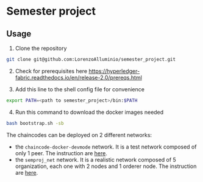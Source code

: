 # Semester project

## Usage

1. Clone the repository
```bash
git clone git@github.com:LorenzoAlluminio/semester_project.git
```

2. Check for prerequisites here https://hyperledger-fabric.readthedocs.io/en/release-2.0/prereqs.html

3. Add this line to the shell config file for convenience
```bash
export PATH=<path to semester_project>/bin:$PATH
```

4. Run this command to download the docker images needed
```bash
bash bootstrap.sh -sb
```

The chaincodes can be deployed on 2 different networks:
- the `chaincode-docker-devmode` network. It is a test network composed of only 1 peer. The instruction are [here](./chaincode-docker-devmode/README.md).
- the `semproj_net` network. It is a realistic network composed of 5 organization, each one with 2 nodes and 1 orderer node. The instruction are [here](./semproj_net/README.md).
